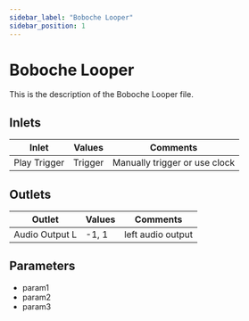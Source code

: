 ```yaml
---
sidebar_label: "Boboche Looper"
sidebar_position: 1
---
```


# Boboche Looper

This is the description of the Boboche Looper file.

## Inlets

| Inlet | Values | Comments |  
| --- | --- | --- |
| Play Trigger | Trigger | Manually trigger or use clock |

## Outlets

| Outlet | Values | Comments |  
| --- | --- | --- |
| Audio Output L | -1, 1 | left audio output |

## Parameters

- param1
- param2
- param3
